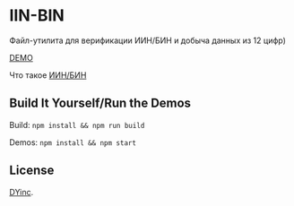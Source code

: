 # IIN-BIN
Файл-утилита для верификации ИИН/БИН и добыча данных из 12 цифр)

[DEMO](http://iinbin.dyinc.kz/)

Что такое [ИИН/БИН](https://ru.wikipedia.org/wiki/%D0%98%D0%BD%D0%B4%D0%B8%D0%B2%D0%B8%D0%B4%D1%83%D0%B0%D0%BB%D1%8C%D0%BD%D1%8B%D0%B9_%D0%B8%D0%B4%D0%B5%D0%BD%D1%82%D0%B8%D1%84%D0%B8%D0%BA%D0%B0%D1%86%D0%B8%D0%BE%D0%BD%D0%BD%D1%8B%D0%B9_%D0%BD%D0%BE%D0%BC%D0%B5%D1%80)


## Build It Yourself/Run the Demos
Build: `npm install && npm run build`

Demos: `npm install && npm start`
## License
[DYinc](http://dyinc.kz).